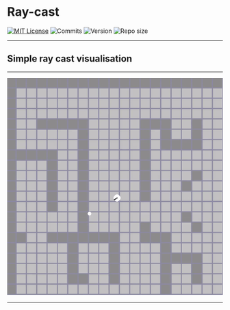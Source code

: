 # Ray-cast

[![MIT License](https://img.shields.io/badge/license-MIT-blue.svg?style=flat)](http://choosealicense.com/licenses/mit/)
![Commits](https://img.shields.io/github/last-commit/TyPaporotnyk/Ray-cast)
![Version](https://img.shields.io/badge/C++-Solutions-blue.svg?style=flat&logo=c%2B%2B)
![Repo size](https://img.shields.io/github/repo-size/TyPaporotnyk/Ray-cast)

------------------------------------------------------------------------------

## Simple ray cast visualisation 

------------------------------------------------------------------------------

<img src="https://github.com/TyPaporotnyk/Ray-cast/blob/master/img/visualization.gif" width="auto" height="auto"/>

------------------------------------------------------------------------------


